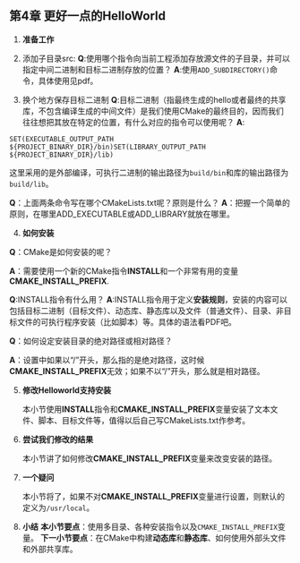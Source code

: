 ## 第4章 更好一点的HelloWorld

1. **准备工作**

2. 添加子目录src:
**Q**:使用哪个指令向当前工程添加存放源文件的子目录，并可以指定中间二进制和目标二进制存放的位置？
**A**:使用```ADD_SUBDIRECTORY()```命令，具体使用见pdf。

3. 换个地方保存目标二进制
**Q**:目标二进制（指最终生成的hello或者最终的共享库，不包含编译生成的中间文件）是我们使用CMake的最终目的，因而我们往往想把其放在特定的位置，有什么对应的指令可以使用呢？
**A**:
```
SET(EXECUTABLE_OUTPUT_PATH ${PROJECT_BINARY_DIR}/bin)SET(LIBRARY_OUTPUT_PATH ${PROJECT_BINARY_DIR}/lib)
```
这里采用的是外部编译，可执行二进制的输出路径为```build/bin```和库的输出路径为```build/lib```。

​	**Q**：上面两条命令写在哪个CMakeLists.txt呢？原则是什么？
​	**A**：把握一个简单的原则，在哪里ADD_EXECUTABLE或ADD_LIBRARY就放在哪里。

4. **如何安装**

  **Q**：CMake是如何安装的呢？

  **A**：需要使用一个新的CMake指令**INSTALL**和一个非常有用的变量**CMAKE_INSTALL_PREFIX**.

  **Q**:INSTALL指令有什么用？
  **A**:INSTALL指令用于定义**安装规则**，安装的内容可以包括目标二进制（目标文件）、动态库、静态库以及文件（普通文件）、目录、非目标文件的可执行程序安装（比如脚本）等。具体的语法看PDF吧。

  **Q**：如何设定安装目录的绝对路径或相对路径？

  **A**：设置中如果以“/”开头，那么指的是绝对路径，这时候**CMAKE_INSTALL_PREFIX**无效；如果不以“/”开头，那么就是相对路径。

5. **修改Helloworld支持安装**

   本小节使用**INSTALL**指令和**CMAKE_INSTALL_PREFIX**变量安装了文本文件、脚本、目标文件等，值得以后自己写CMakeLists.txt作参考。

6. **尝试我们修改的结果**

   本小节讲了如何修改**CMAKE_INSTALL_PREFIX**变量来改变安装的路径。

7. **一个疑问**

   本小节将了，如果不对**CMAKE_INSTALL_PREFIX**变量进行设置，则默认的定义为```/usr/local```。

8. **小结**
  **本小节要点**：使用多目录、各种安装指令以及```CMAKE_INSTALL_PREFIX```变量。
  **下一小节要点**：在CMake中构建**动态库**和**静态库**、如何使用外部头文件和外部共享库。